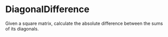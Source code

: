 # DiagonalDifference
Given a square matrix, calculate the absolute difference between the sums of its diagonals.
